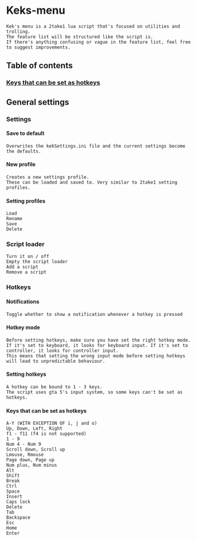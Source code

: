 # Keks-menu
	Kek's menu is a 2take1 lua script that's focused on utilities and trolling.
	The feature list will be structured like the script is.
	If there's anything confusing or vague in the feature list, feel free to suggest improvements.

## Table of contents

### [Keys that can be set as hotkeys](#Keys-that-can-be-set-as-hotkeys)

## General settings

### Settings

#### Save to default
	Overwrites the kekSettings.ini file and the current settings become the defaults.

#### New profile
	Creates a new settings profile.
	These can be loaded and saved to. Very similar to 2take1 setting profiles.

#### Setting profiles
	Load
	Rename
	Save
	Delete

### Script loader
	Turn it on / off
	Empty the script loader
	Add a script
	Remove a script

### Hotkeys

#### Notifications
	Toggle whether to show a notification whenever a hotkey is pressed

#### Hotkey mode
	Before setting hotkeys, make sure you have set the right hotkey mode.
	If it's set to keyboard, it looks for keyboard input. If it's set to controller, it looks for controller input.
	This means that setting the wrong input mode before setting hotkeys will lead to unpredictable behaviour.

#### Setting hotkeys
	A hotkey can be bound to 1 - 3 keys.
	The script uses gta 5's input system, so some keys can't be set as hotkeys.

#### Keys that can be set as hotkeys
	A-Y (WITH EXCEPTION OF i, j and o)
	Up, Down, Left, Right
	f1 - f11 (f4 is not supported)
	1 - 9
	Num 4 - Num 9
	Scroll down, Scroll up
	Lmouse, Rmouse
	Page down, Page up
	Num plus, Num minus
	Alt
	Shift
	Break
	Ctrl
	Space
	Insert
	Caps lock
	Delete
	Tab
	Backspace
	Esc
	Home
	Enter
